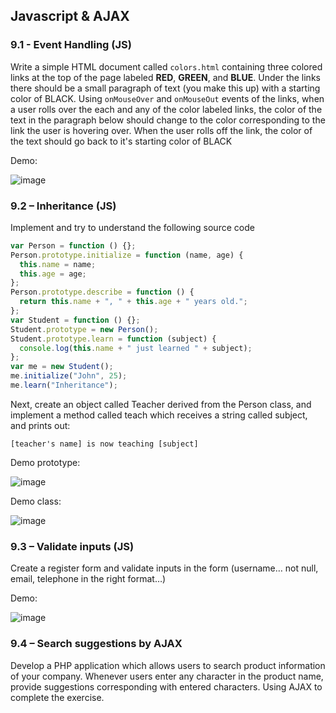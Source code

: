 ## Javascript & AJAX

### 9.1 - Event Handling (JS)

Write a simple HTML document called `colors.html` containing three colored links at the top of the page labeled **RED**, **GREEN**, and **BLUE**.
Under the links there should be a small paragraph of text (you make this up) with a starting color of BLACK.
Using `onMouseOver` and `onMouseOut` events of the links, when a user rolls over the each and any of the color labeled links, the color of the text in the paragraph below should change to the color corresponding to the link the user is hovering over.
When the user rolls off the link, the color of the text should go back to it's starting color of BLACK

Demo:

![image](https://user-images.githubusercontent.com/61298021/174215257-463470d1-cd97-405d-ac73-06f657d3bb44.png)

### 9.2 – Inheritance (JS)

Implement and try to understand the following source code

```js
var Person = function () {};
Person.prototype.initialize = function (name, age) {
  this.name = name;
  this.age = age;
};
Person.prototype.describe = function () {
  return this.name + ", " + this.age + " years old.";
};
var Student = function () {};
Student.prototype = new Person();
Student.prototype.learn = function (subject) {
  console.log(this.name + " just learned " + subject);
};
var me = new Student();
me.initialize("John", 25);
me.learn("Inheritance");
```

Next, create an object called Teacher derived from the Person class, and implement a method called teach
which receives a string called subject, and prints out:

`[teacher's name] is now teaching [subject]`

Demo prototype:

![image](https://user-images.githubusercontent.com/61298021/174215544-43f92889-3bef-49b9-96eb-a736ba494be3.png)

Demo class: 

![image](https://user-images.githubusercontent.com/61298021/174217173-fc40f821-7ce2-48f7-bf8b-d74a9d493d49.png)

### 9.3 – Validate inputs (JS)

Create a register form and validate inputs in the form (username… not null, email, telephone in the right
format…)

Demo:

![image](https://user-images.githubusercontent.com/61298021/174215821-5d408225-26a7-4872-9237-e8f267ad1c20.png)

### 9.4 – Search suggestions by AJAX

Develop a PHP application which allows users to search product information of your company. Whenever
users enter any character in the product name, provide suggestions corresponding with entered characters.
Using AJAX to complete the exercise.
